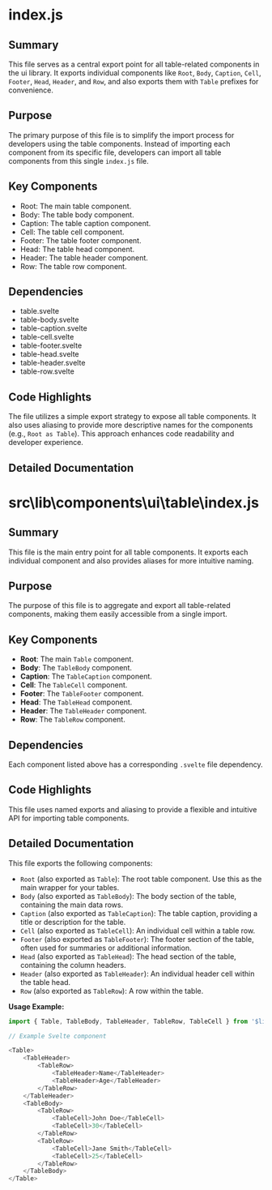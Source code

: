 # index.js

## Summary
This file serves as a central export point for all table-related components in the ui library. It exports individual components like `Root`, `Body`, `Caption`, `Cell`, `Footer`, `Head`, `Header`, and `Row`, and also exports them with `Table` prefixes for convenience.

## Purpose
The primary purpose of this file is to simplify the import process for developers using the table components. Instead of importing each component from its specific file, developers can import all table components from this single `index.js` file.

## Key Components
- Root: The main table component.
- Body: The table body component.
- Caption: The table caption component.
- Cell: The table cell component.
- Footer: The table footer component.
- Head: The table head component.
- Header: The table header component.
- Row: The table row component.

## Dependencies
- table.svelte
- table-body.svelte
- table-caption.svelte
- table-cell.svelte
- table-footer.svelte
- table-head.svelte
- table-header.svelte
- table-row.svelte

## Code Highlights
The file utilizes a simple export strategy to expose all table components. It also uses aliasing to provide more descriptive names for the components (e.g., `Root as Table`). This approach enhances code readability and developer experience.

## Detailed Documentation
# src\lib\components\ui\table\index.js

## Summary
This file is the main entry point for all table components. It exports each individual component and also provides aliases for more intuitive naming.

## Purpose
The purpose of this file is to aggregate and export all table-related components, making them easily accessible from a single import.

## Key Components
*   **Root**: The main `Table` component.
*   **Body**: The `TableBody` component.
*   **Caption**: The `TableCaption` component.
*   **Cell**: The `TableCell` component.
*   **Footer**: The `TableFooter` component.
*   **Head**: The `TableHead` component.
*   **Header**: The `TableHeader` component.
*   **Row**: The `TableRow` component.

## Dependencies
Each component listed above has a corresponding `.svelte` file dependency.

## Code Highlights
This file uses named exports and aliasing to provide a flexible and intuitive API for importing table components.

## Detailed Documentation
This file exports the following components:

*   `Root` (also exported as `Table`): The root table component. Use this as the main wrapper for your tables.
*   `Body` (also exported as `TableBody`): The body section of the table, containing the main data rows.
*   `Caption` (also exported as `TableCaption`):  The table caption, providing a title or description for the table.
*   `Cell` (also exported as `TableCell`):  An individual cell within a table row.
*   `Footer` (also exported as `TableFooter`): The footer section of the table, often used for summaries or additional information.
*   `Head` (also exported as `TableHead`): The head section of the table, containing the column headers.
*   `Header` (also exported as `TableHeader`): An individual header cell within the table head.
*   `Row` (also exported as `TableRow`): A row within the table.

**Usage Example:**

```javascript
import { Table, TableBody, TableHeader, TableRow, TableCell } from '$lib/components/ui/table';

// Example Svelte component

<Table>
    <TableHeader>
        <TableRow>
            <TableHeader>Name</TableHeader>
            <TableHeader>Age</TableHeader>
        </TableRow>
    </TableHeader>
    <TableBody>
        <TableRow>
            <TableCell>John Doe</TableCell>
            <TableCell>30</TableCell>
        </TableRow>
        <TableRow>
            <TableCell>Jane Smith</TableCell>
            <TableCell>25</TableCell>
        </TableRow>
    </TableBody>
</Table>
```

